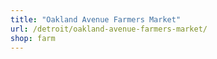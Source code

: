 ```yaml
---
title: "Oakland Avenue Farmers Market"
url: /detroit/oakland-avenue-farmers-market/
shop: farm
---
```

